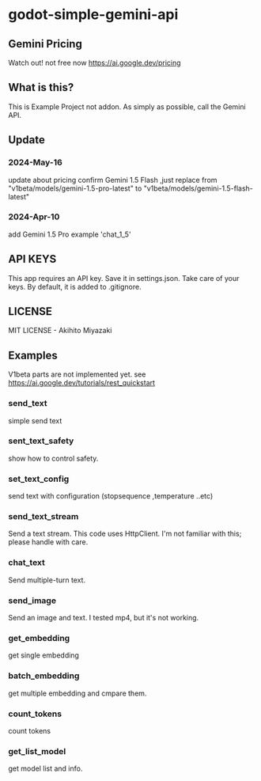 # godot-simple-gemini-api
## Gemini  Pricing
Watch out! not free now
https://ai.google.dev/pricing
## What is this?
This is Example Project not addon.
As simply as possible, call the Gemini API.
## Update
### 2024-May-16
update about pricing
confirm Gemini 1.5 Flash ,just replace from "v1beta/models/gemini-1.5-pro-latest" to "v1beta/models/gemini-1.5-flash-latest"
### 2024-Apr-10
add Gemini 1.5 Pro example 'chat_1_5'
## API KEYS
This app requires an API key. Save it in settings.json. Take care of your keys. By default, it is added to .gitignore.
## LICENSE
MIT LICENSE - Akihito Miyazaki
## Examples
V1beta parts are not implemented yet.
see https://ai.google.dev/tutorials/rest_quickstart
### send_text
simple send text
### sent_text_safety
show how to control safety.
### set_text_config
send text with configuration (stopsequence ,temperature ..etc)
### send_text_stream
Send a text stream. This code uses HttpClient. I'm not familiar with this; please handle with care.
### chat_text
Send multiple-turn text.
### send_image
Send an image and text. I tested mp4, but it's not working.
### get_embedding
get single embedding
### batch_embedding
get  multiple embedding and cmpare them.
### count_tokens
count tokens
### get_list_model
get model list and info.

